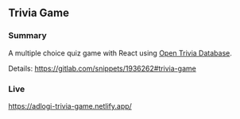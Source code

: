 ## **Trivia Game**

### Summary

A multiple choice quiz game with React using [Open Trivia Database](https://opentdb.com/).

Details: https://gitlab.com/snippets/1936262#trivia-game

### Live

https://adlogi-trivia-game.netlify.app/
